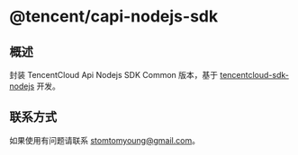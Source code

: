 # @tencent/capi-nodejs-sdk

## 概述

封装 TencentCloud Api Nodejs SDK Common 版本，基于 [tencentcloud-sdk-nodejs](https://github.com/TencentCloud/tencentcloud-sdk-nodejs) 开发。

## 联系方式

如果使用有问题请联系 stomtomyoung@gmail.com。
